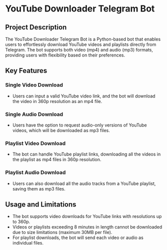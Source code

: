 # YouTube Downloader Telegram Bot

## Project Description

The YouTube Downloader Telegram Bot is a Python-based bot that enables users to effortlessly download YouTube videos and playlists directly from Telegram. The bot supports both video (mp4) and audio (mp3) formats, providing users with flexibility based on their preferences.

## Key Features

### Single Video Download

- Users can input a valid YouTube video link, and the bot will download the video in 360p resolution as an mp4 file.

### Single Audio Download

- Users have the option to request audio-only versions of YouTube videos, which will be downloaded as mp3 files.

### Playlist Video Download

- The bot can handle YouTube playlist links, downloading all the videos in the playlist as mp4 files in 360p resolution.

### Playlist Audio Download

- Users can also download all the audio tracks from a YouTube playlist, saving them as mp3 files.

## Usage and Limitations

- The bot supports video downloads for YouTube links with resolutions up to 360p.
- Videos or playlists exceeding 8 minutes in length cannot be downloaded due to size limitations (maximum 30MB per file).
- For playlist downloads, the bot will send each video or audio as individual files.
